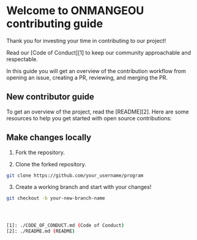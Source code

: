 # Welcome to ONMANGEOU contributing guide

Thank you for investing your time in contributing to our project! 

Read our [Code of Conduct][1] to keep our community approachable and respectable.

In this guide you will get an overview of the contribution workflow from opening an issue, creating a PR, reviewing, and merging the PR.

## New contributor guide

To get an overview of the project, read the [README][2]. Here are some resources to help you get started with open source contributions:

## Make changes locally

1. Fork the repository.

2. Clone the forked repository.

  ```bash
  git clone https://github.com/your_username/program
  ```

3. Create a working branch and start with your changes!

  ```bash
  git checkout -b your-new-branch-name



 
 [1]: ./CODE_OF_CONDUCT.md (Code of Conduct)
 [2]: ./README.md (README)
